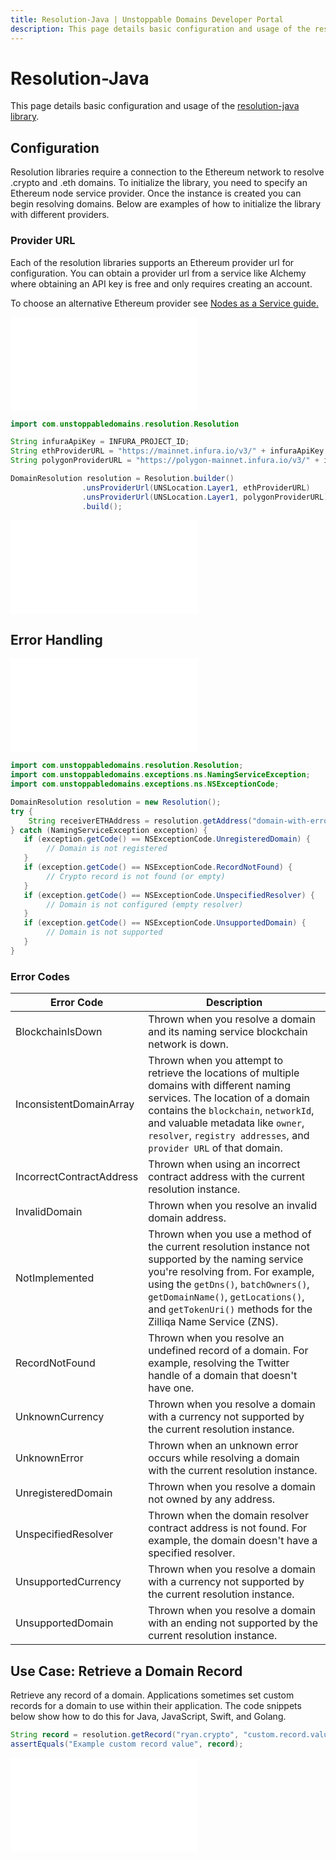 ```yaml
---
title: Resolution-Java | Unstoppable Domains Developer Portal
description: This page details basic configuration and usage of the resolution-java library.
---
```


# Resolution-Java

This page details basic configuration and usage of the [resolution-java library](https://github.com/unstoppabledomains/resolution-java).

## Configuration

Resolution libraries require a connection to the Ethereum network to resolve .crypto and .eth domains. To initialize the library, you need to specify an Ethereum node service provider. Once the instance is created you can begin resolving domains. Below are examples of how to initialize the library with different providers.

### Provider URL

Each of the resolution libraries supports an Ethereum provider url for configuration. You can obtain a provider url from a service like Alchemy where obtaining an API key is free and only requires creating an account.

To choose an alternative Ethereum provider see [Nodes as a Service guide.](https://ethereum.org/en/developers/docs/nodes-and-clients/nodes-as-a-service/)

<embed src="/snippets/_res-lib-default-provider.md" />

```java
import com.unstoppabledomains.resolution.Resolution

String infuraApiKey = INFURA_PROJECT_ID;
String ethProviderURL = "https://mainnet.infura.io/v3/" + infuraApiKey
String polygonProviderURL = "https://polygon-mainnet.infura.io/v3/" + infuraApiKey

DomainResolution resolution = Resolution.builder()
                .unsProviderUrl(UNSLocation.Layer1, ethProviderURL)
                .unsProviderUrl(UNSLocation.Layer1, polygonProviderURL)
                .build();
```

<embed src="/snippets/_res-lib-connect-src-warning.md" />

## Error Handling

<embed src="/snippets/_res-lib-error-intro.md" />

```java Java
import com.unstoppabledomains.resolution.Resolution;
import com.unstoppabledomains.exceptions.ns.NamingServiceException;
import com.unstoppabledomains.exceptions.ns.NSExceptionCode;

DomainResolution resolution = new Resolution();
try {
    String receiverETHAddress = resolution.getAddress("domain-with-error.crypto", "ETH");
} catch (NamingServiceException exception) {
   if (exception.getCode() == NSExceptionCode.UnregisteredDomain) {
        // Domain is not registered
   }
   if (exception.getCode() == NSExceptionCode.RecordNotFound) {
        // Crypto record is not found (or empty)
   }
   if (exception.getCode() == NSExceptionCode.UnspecifiedResolver) {
        // Domain is not configured (empty resolver)
   }
   if (exception.getCode() == NSExceptionCode.UnsupportedDomain) {
        // Domain is not supported
   }
}
```

### Error Codes

| Error Code               | Description                                                                                                                                                                                                                                                                         |
| ------------------------ | ----------------------------------------------------------------------------------------------------------------------------------------------------------------------------------------------------------------------------------------------------------------------------------- |
| BlockchainIsDown         | Thrown when you resolve a domain and its naming service blockchain network is down.                                                                                                                                                                                                 |
| InconsistentDomainArray  | Thrown when you attempt to retrieve the locations of multiple domains with different naming services. The location of a domain contains the `blockchain`, `networkId`, and valuable metadata like `owner`, `resolver`, `registry addresses`, and `provider URL` of that domain.     |
| IncorrectContractAddress | Thrown when using an incorrect contract address with the current resolution instance.                                                                                                                                                                                               |
| InvalidDomain            | Thrown when you resolve an invalid domain address.                                                                                                                                                                                                                                  |
| NotImplemented           | Thrown when you use a method of the current resolution instance not supported by the naming service you're resolving from. For example, using the `getDns()`, `batchOwners()`, `getDomainName()`, `getLocations()`, and `getTokenUri()` methods for the Zilliqa Name Service (ZNS). |
| RecordNotFound           | Thrown when you resolve an undefined record of a domain. For example, resolving the Twitter handle of a domain that doesn't have one.                                                                                                                                               |
| UnknownCurrency          | Thrown when you resolve a domain with a currency not supported by the current resolution instance.                                                                                                                                                                                  |
| UnknownError             | Thrown when an unknown error occurs while resolving a domain with the current resolution instance.                                                                                                                                                                                  |
| UnregisteredDomain       | Thrown when you resolve a domain not owned by any address.                                                                                                                                                                                                                          |
| UnspecifiedResolver      | Thrown when the domain resolver contract address is not found. For example, the domain doesn't have a specified resolver.                                                                                                                                                           |
| UnsupportedCurrency      | Thrown when you resolve a domain with a currency not supported by the current resolution instance.                                                                                                                                                                                  |
| UnsupportedDomain        | Thrown when you resolve a domain with an ending not supported by the current resolution instance.                                                                                                                                                                                   |

## Use Case: Retrieve a Domain Record

Retrieve any record of a domain. Applications sometimes set custom records for a domain to use within their application. The code snippets below show how to do this for Java, JavaScript, Swift, and Golang.

```java
String record = resolution.getRecord("ryan.crypto", "custom.record.value");
assertEquals("Example custom record value", record);
```

<embed src="/snippets/_discord.md" />
